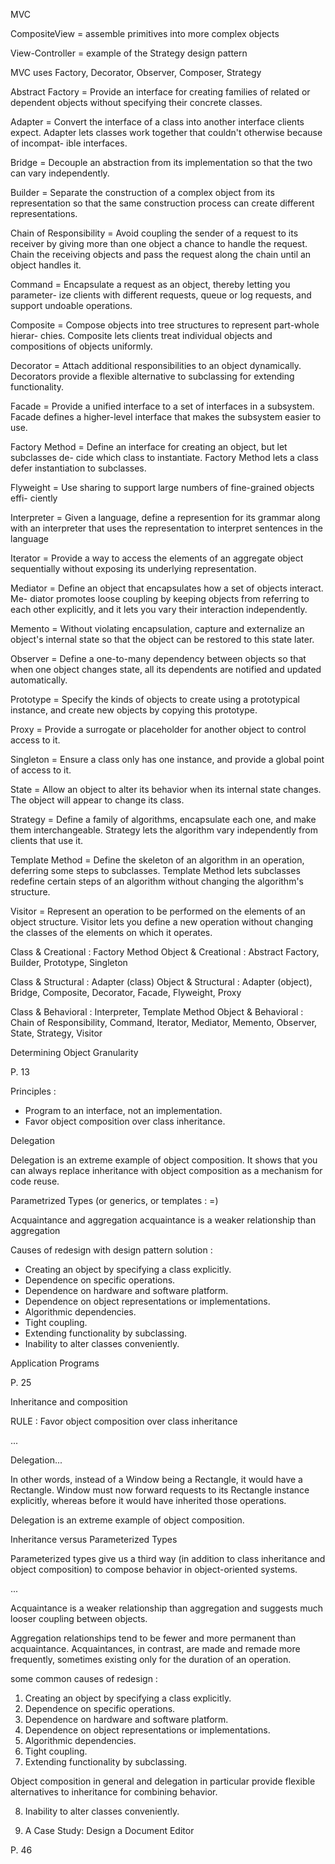MVC

CompositeView
= assemble primitives into more complex objects

View-Controller = example of the Strategy design pattern

MVC uses Factory, Decorator, Observer, Composer, Strategy

Abstract Factory = Provide an interface for creating families of related or dependent
                   objects without specifying their concrete classes.

Adapter = Convert the interface of a class into another interface clients expect.
          Adapter lets classes work together that couldn't otherwise because of incompat-
          ible interfaces.

Bridge = Decouple an abstraction from its implementation so that the two can vary
                   independently.

Builder = Separate the construction of a complex object from its representation so
          that the same construction process can create different representations.

Chain of Responsibility = Avoid coupling the sender of a request to its receiver by
                          giving more than one object a chance to handle the request. Chain the receiving
                          objects and pass the request along the chain until an object handles it.

Command = Encapsulate a request as an object, thereby letting you parameter-
          ize clients with different requests, queue or log requests, and support undoable
          operations.

Composite = Compose objects into tree structures to represent part-whole hierar-
            chies. Composite lets clients treat individual objects and compositions of objects
            uniformly.
            
Decorator = Attach additional responsibilities to an object dynamically. Decorators
            provide a flexible alternative to subclassing for extending functionality.

Facade = Provide a unified interface to a set of interfaces in a subsystem. Facade
         defines a higher-level interface that makes the subsystem easier to use.

Factory Method = Define an interface for creating an object, but let subclasses de-
                 cide which class to instantiate. Factory Method lets a class defer instantiation to
                 subclasses.
                 
Flyweight = Use sharing to support large numbers of fine-grained objects effi-
            ciently
            
Interpreter = Given a language, define a represention for its grammar along with
              an interpreter that uses the representation to interpret sentences in the language

Iterator = Provide a way to access the elements of an aggregate object sequentially
           without exposing its underlying representation.

Mediator = Define an object that encapsulates how a set of objects interact. Me-
           diator promotes loose coupling by keeping objects from referring to each other
           explicitly, and it lets you vary their interaction independently.

Memento = Without violating encapsulation, capture and externalize an object's
          internal state so that the object can be restored to this state later.

Observer = Define a one-to-many dependency between objects so that when one
           object changes state, all its dependents are notified and updated automatically.

Prototype = Specify the kinds of objects to create using a prototypical instance, and
            create new objects by copying this prototype.

Proxy = Provide a surrogate or placeholder for another object to control access to
        it.

Singleton = Ensure a class only has one instance, and provide a global point of
            access to it.

State = Allow an object to alter its behavior when its internal state changes. The
        object will appear to change its class.

Strategy = Define a family of algorithms, encapsulate each one, and make them
           interchangeable. Strategy lets the algorithm vary independently from clients that
           use it.

Template Method = Define the skeleton of an algorithm in an operation, deferring
                  some steps to subclasses. Template Method lets subclasses redefine certain steps
                  of an algorithm without changing the algorithm's structure.

Visitor = Represent an operation to be performed on the elements of an object
          structure. Visitor lets you define a new operation without changing the classes of
          the elements on which it operates.

Class & Creational : Factory Method
Object & Creational : Abstract Factory, Builder, Prototype, Singleton

Class & Structural : Adapter (class)
Object & Structural : Adapter (object), Bridge, Composite, Decorator, Facade, Flyweight, Proxy

Class & Behavioral : Interpreter, Template Method
Object & Behavioral : Chain of Responsibility, Command, Iterator, Mediator, Memento, Observer, State, Strategy, Visitor

Determining Object Granularity

P. 13

Principles :
- Program to an interface, not an implementation.
- Favor object composition over class inheritance.

Delegation

Delegation is an extreme example of object composition. It shows that you can always
replace inheritance with object composition as a mechanism for code reuse.

Parametrized Types
(or generics, or templates : =)

Acquaintance and aggregation
acquaintance is a weaker relationship than aggregation

Causes of redesign with design pattern solution :
- Creating an object by specifying a class explicitly.
- Dependence on specific operations.
- Dependence on hardware and software platform.
- Dependence on object representations or implementations.
- Algorithmic dependencies.
- Tight coupling.
- Extending functionality by subclassing.
- Inability to alter classes conveniently.

Application Programs

P. 25

Inheritance and composition

RULE : Favor object composition over class inheritance

...

Delegation...

In other words, instead of a Window being a Rectangle, it would have a Rectangle.
Window must now forward requests to its Rectangle instance explicitly, whereas before it would have inherited those operations.

Delegation is an extreme example of object composition.

Inheritance versus Parameterized Types

Parameterized types give us a third way (in addition to class inheritance and object composition) to compose behavior in object-oriented systems.

...

Acquaintance is a weaker relationship than aggregation and suggests much looser coupling between objects.

Aggregation relationships tend to be fewer and more permanent than acquaintance. Acquaintances, in contrast, are made and remade more frequently, sometimes existing only for the duration of an operation.

some common causes of redesign :
1. Creating an object by specifying a class explicitly.
2. Dependence on specific operations.
3. Dependence on hardware and software platform.
4. Dependence on object representations or implementations.
5. Algorithmic dependencies.
6. Tight coupling.
7. Extending functionality by subclassing.

Object composition in general and delegation in particular provide flexible alternatives to inheritance for combining behavior.

8. Inability to alter classes conveniently.

2. A Case Study: Design a Document Editor

P. 46

